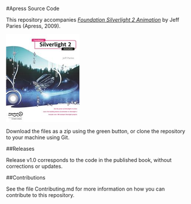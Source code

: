 #Apress Source Code

This repository accompanies [*Foundation Silverlight 2 Animation*](http://www.apress.com/9781430215691) by Jeff Paries (Apress, 2009).

![Cover image](9781430215691.jpg)

Download the files as a zip using the green button, or clone the repository to your machine using Git.

##Releases

Release v1.0 corresponds to the code in the published book, without corrections or updates.

##Contributions

See the file Contributing.md for more information on how you can contribute to this repository.
